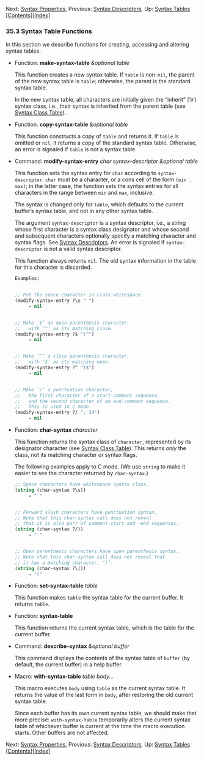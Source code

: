 

Next: [Syntax Properties](Syntax-Properties.html), Previous: [Syntax Descriptors](Syntax-Descriptors.html), Up: [Syntax Tables](Syntax-Tables.html)   \[[Contents](index.html#SEC_Contents "Table of contents")]\[[Index](Index.html "Index")]

### 35.3 Syntax Table Functions

In this section we describe functions for creating, accessing and altering syntax tables.

*   Function: **make-syntax-table** *\&optional table*

    This function creates a new syntax table. If `table` is non-`nil`, the parent of the new syntax table is `table`; otherwise, the parent is the standard syntax table.

    In the new syntax table, all characters are initially given the “inherit” (‘`@`’) syntax class, i.e., their syntax is inherited from the parent table (see [Syntax Class Table](Syntax-Class-Table.html)).

<!---->

*   Function: **copy-syntax-table** *\&optional table*

    This function constructs a copy of `table` and returns it. If `table` is omitted or `nil`, it returns a copy of the standard syntax table. Otherwise, an error is signaled if `table` is not a syntax table.

<!---->

*   Command: **modify-syntax-entry** *char syntax-descriptor \&optional table*

    This function sets the syntax entry for `char` according to `syntax-descriptor`. `char` must be a character, or a cons cell of the form `(min . max)`; in the latter case, the function sets the syntax entries for all characters in the range between `min` and `max`, inclusive.

    The syntax is changed only for `table`, which defaults to the current buffer’s syntax table, and not in any other syntax table.

    The argument `syntax-descriptor` is a syntax descriptor, i.e., a string whose first character is a syntax class designator and whose second and subsequent characters optionally specify a matching character and syntax flags. See [Syntax Descriptors](Syntax-Descriptors.html). An error is signaled if `syntax-descriptor` is not a valid syntax descriptor.

    This function always returns `nil`. The old syntax information in the table for this character is discarded.

    ```lisp
    Examples:
    ```

    ```lisp

    ;; Put the space character in class whitespace.
    (modify-syntax-entry ?\s " ")
         ⇒ nil
    ```

    ```lisp
    ```

    ```lisp
    ;; Make ‘$’ an open parenthesis character,
    ;;   with ‘^’ as its matching close.
    (modify-syntax-entry ?$ "(^")
         ⇒ nil
    ```

    ```lisp
    ```

    ```lisp
    ;; Make ‘^’ a close parenthesis character,
    ;;   with ‘$’ as its matching open.
    (modify-syntax-entry ?^ ")$")
         ⇒ nil
    ```

    ```lisp
    ```

    ```lisp
    ;; Make ‘/’ a punctuation character,
    ;;   the first character of a start-comment sequence,
    ;;   and the second character of an end-comment sequence.
    ;;   This is used in C mode.
    (modify-syntax-entry ?/ ". 14")
         ⇒ nil
    ```

<!---->

*   Function: **char-syntax** *character*

    This function returns the syntax class of `character`, represented by its designator character (see [Syntax Class Table](Syntax-Class-Table.html)). This returns *only* the class, not its matching character or syntax flags.

    The following examples apply to C mode. (We use `string` to make it easier to see the character returned by `char-syntax`.)

    ```lisp
    ;; Space characters have whitespace syntax class.
    (string (char-syntax ?\s))
         ⇒ " "
    ```

    ```lisp
    ```

    ```lisp
    ;; Forward slash characters have punctuation syntax.
    ;; Note that this char-syntax call does not reveal
    ;; that it is also part of comment-start and -end sequences.
    (string (char-syntax ?/))
         ⇒ "."
    ```

    ```lisp
    ```

    ```lisp
    ;; Open parenthesis characters have open parenthesis syntax.
    ;; Note that this char-syntax call does not reveal that
    ;; it has a matching character, ‘)’.
    (string (char-syntax ?\())
         ⇒ "("
    ```

<!---->

*   Function: **set-syntax-table** *table*

    This function makes `table` the syntax table for the current buffer. It returns `table`.

<!---->

*   Function: **syntax-table**

    This function returns the current syntax table, which is the table for the current buffer.

<!---->

*   Command: **describe-syntax** *\&optional buffer*

    This command displays the contents of the syntax table of `buffer` (by default, the current buffer) in a help buffer.

<!---->

*   Macro: **with-syntax-table** *table body…*

    This macro executes `body` using `table` as the current syntax table. It returns the value of the last form in `body`, after restoring the old current syntax table.

    Since each buffer has its own current syntax table, we should make that more precise: `with-syntax-table` temporarily alters the current syntax table of whichever buffer is current at the time the macro execution starts. Other buffers are not affected.

Next: [Syntax Properties](Syntax-Properties.html), Previous: [Syntax Descriptors](Syntax-Descriptors.html), Up: [Syntax Tables](Syntax-Tables.html)   \[[Contents](index.html#SEC_Contents "Table of contents")]\[[Index](Index.html "Index")]
